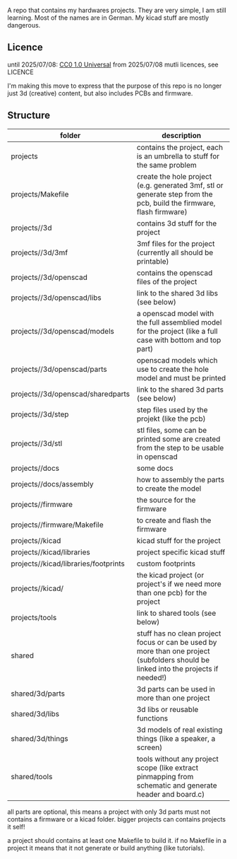 A repo that contains my hardwares projects.
They are very simple, I am still learning. Most of the names are in German. My kicad stuff are mostly dangerous.

## Licence
until 2025/07/08: [CC0 1.0 Universal](https://creativecommons.org/publicdomain/zero/1.0/)
from 2025/07/08 mutli licences, see LICENCE

I'm making this move to express that the purpose of this repo is no longer just 3d (creative) content, but also includes PCBs and firmware.

## Structure

| folder                                         | description |
|------------------------------------------------|-------------|
|projects                                        | contains the project, each is an umbrella to stuff for the same problem |
|projects/Makefile                               | create the hole project (e.g. generated 3mf, stl or generate step from the pcb, build the firmware, flash firmware) |
|projects/<prjname>/3d                           | contains 3d stuff for the project |
|projects/<prjname>/3d/3mf                       | 3mf files for the project (currently all should be printable) |
|projects/<prjname>/3d/openscad                  | contains the openscad files of the project |
|projects/<prjname>/3d/openscad/libs             | link to the shared 3d libs (see below) |
|projects/<prjname>/3d/openscad/models           | a openscad model with the full assemblied model for the project (like a full case with bottom and top part) |
|projects/<prjname>/3d/openscad/parts            | openscad models which use to create the hole model and must be printed |
|projects/<prjname>/3d/openscad/sharedparts      | link to the shared 3d parts (see below) |
|projects/<prjname>/3d/step                      | step files used by the projekt (like the pcb) |
|projects/<prjname>/3d/stl                       | stl files, some can be printed some are created from the step to be usable in openscad |
|projects/<prjname>/docs                         | some docs |
|projects/<prjname>/docs/assembly                | how to assembly the parts to create the model |
|projects/<prjname>/firmware                     | the source for the firmware |
|projects/<prjname>/firmware/Makefile            | to create and flash the firmware |
|projects/<prjname>/kicad                        | kicad stuff for the project |
|projects/<prjname>/kicad/libraries              | project specific kicad stuff |
|projects/<prjname>/kicad/libraries/footprints   | custom footprints |
|projects/<prjname>/kicad/<kicadproject>         | the kicad project (or project's if we need more than one pcb) for the project |
|projects/tools                                  | link to shared tools (see below)  |
|shared                                          | stuff has no clean project focus or can be used by more than one project (subfolders should be linked into the projects if needed!)  |
|shared/3d/parts                                 | 3d parts can be used in more than one project  |
|shared/3d/libs                                  | 3d libs or reusable functions  |
|shared/3d/things                                | 3d models of real existing things (like a speaker, a screen) |
|shared/tools                                    | tools without any project scope (like extract pinmapping from schematic and generate header and board.c) |

all parts are optional, this means a project with only 3d parts must not contains a firmware or a kicad folder.
bigger projects can contains projects it self!

a project should contains at least one Makefile to build it. if no Makefile in a project it means that it not generate or build anything (like tutorials).
